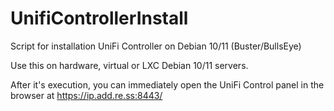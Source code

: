 # UnifiControllerInstall
Script for installation UniFi Controller on Debian 10/11 (Buster/BullsEye)

Use this on hardware, virtual or LXC Debian 10/11 servers.

After it's execution, you can immediately open the UniFi Control panel in the browser at https://ip.add.re.ss:8443/
